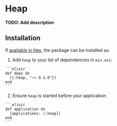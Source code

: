 # Heap

**TODO: Add description**

## Installation

If [available in Hex](https://hex.pm/docs/publish), the package can be installed as:

  1. Add `heap` to your list of dependencies in `mix.exs`:

    ```elixir
    def deps do
      [{:heap, "~> 0.1.0"}]
    end
    ```

  2. Ensure `heap` is started before your application:

    ```elixir
    def application do
      [applications: [:heap]]
    end
    ```

